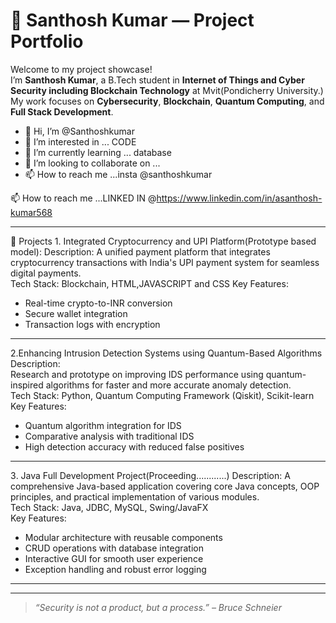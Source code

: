 

# 🚀 Santhosh Kumar — Project Portfolio

Welcome to my project showcase!  
I’m **Santhosh Kumar**, a B.Tech student in **Internet of Things and Cyber Security including Blockchain Technology** at  Mvit(Pondicherry University.)  
My work focuses on **Cybersecurity**, **Blockchain**, **Quantum Computing**, and **Full Stack Development**.
- 👋 Hi, I’m @Santhoshkumar
- 👀 I’m interested in ... CODE
- 🌱 I’m currently learning ... database
- 💞️ I’m looking to collaborate on ...
- 📫 How to reach me ...insta @santhoshkumar

📫 How to reach me ...LINKED IN @https://www.linkedin.com/in/asanthosh-kumar568

---

 📂 Projects
 1️. Integrated Cryptocurrency and UPI Platform(Prototype based model):
Description: 
A unified payment platform that integrates cryptocurrency transactions with India's UPI payment system for seamless digital payments.  
Tech Stack: Blockchain, HTML,JAVASCRIPT and CSS
Key Features: 
- Real-time crypto-to-INR conversion  
- Secure wallet integration  
- Transaction logs with encryption

---

 2️.Enhancing Intrusion Detection Systems using Quantum-Based Algorithms
Description:  
Research and prototype on improving IDS performance using quantum-inspired algorithms for faster and more accurate anomaly detection.  
Tech Stack: Python, Quantum Computing Framework (Qiskit), Scikit-learn  
Key Features: 
- Quantum algorithm integration for IDS  
- Comparative analysis with traditional IDS  
- High detection accuracy with reduced false positives

---

3️. Java Full Development Project(Proceeding............)
Description:
A comprehensive Java-based application covering core Java concepts, OOP principles, and practical implementation of various modules.  
Tech Stack: Java, JDBC, MySQL, Swing/JavaFX  
Key Features:  
- Modular architecture with reusable components  
- CRUD operations with database integration  
- Interactive GUI for smooth user experience  
- Exception handling and robust error logging

---


---

> *“Security is not a product, but a process.” – Bruce Schneier*


<!---
Adan43r/Adan43r is a ✨ special ✨ repository because its `README.md` (this file) appears on your GitHub profile.
You can click the Preview link to take a look at your changes.
--->
